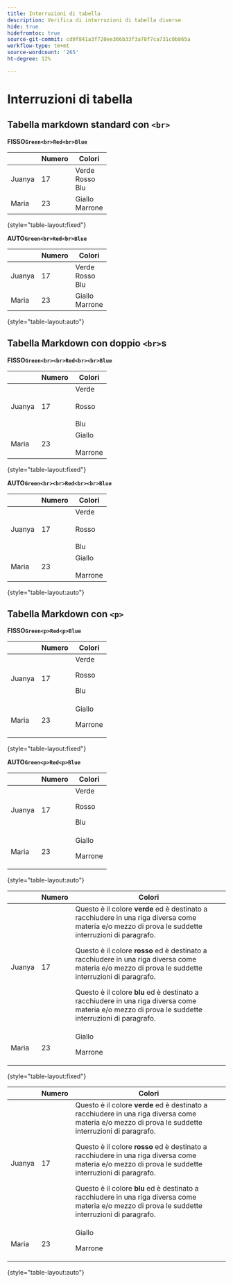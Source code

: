 ```yaml
---
title: Interruzioni di tabella
description: Verifica di interruzioni di tabella diverse
hide: true
hidefromtoc: true
source-git-commit: cd9f841a3f720ee366b33f3a78f7ca731c0b865a
workflow-type: tm+mt
source-wordcount: '265'
ht-degree: 12%

---
```


# Interruzioni di tabella

## Tabella markdown standard con `<br>`

**FISSO`Green<br>Red<br>Blue`**

|  | Numero | Colori |
|---|---|---|
| Juanya | 17 | Verde<br>Rosso<br>Blu |
| Maria | 23 | Giallo<br>Marrone |

{style="table-layout:fixed"}

**AUTO`Green<br>Red<br>Blue`**

|  | Numero | Colori |
|---|---|---|
| Juanya | 17 | Verde<br>Rosso<br>Blu |
| Maria | 23 | Giallo<br>Marrone |

{style="table-layout:auto"}

## Tabella Markdown con doppio `<br>`s

**FISSO`Green<br><br>Red<br><br>Blue`**

|  | Numero | Colori |
|---|---|---|
| Juanya | 17 | Verde<br><br>Rosso<br><br>Blu |
| Maria | 23 | Giallo<br><br>Marrone |

{style="table-layout:fixed"}

**AUTO`Green<br><br>Red<br><br>Blue`**

|  | Numero | Colori |
|---|---|---|
| Juanya | 17 | Verde<br><br>Rosso<br><br>Blu |
| Maria | 23 | Giallo<br><br>Marrone |

{style="table-layout:auto"}

## Tabella Markdown con `<p>`

**FISSO`Green<p>Red<p>Blue`**

|  | Numero | Colori |
|---|---|---|
| Juanya | 17 | Verde<p>Rosso<p>Blu |
| Maria | 23 | Giallo<p>Marrone |

{style="table-layout:fixed"}

**AUTO`Green<p>Red<p>Blue`**

|  | Numero | Colori |
|---|---|---|
| Juanya | 17 | Verde<p>Rosso<p>Blu |
| Maria | 23 | Giallo<p>Marrone |

{style="table-layout:auto"}

|  | Numero | Colori |
|---|---|---|
| Juanya | 17 | Questo è il colore **verde** ed è destinato a racchiudere in una riga diversa come materia e/o mezzo di prova le suddette interruzioni di paragrafo. <p>Questo è il colore **rosso** ed è destinato a racchiudere in una riga diversa come materia e/o mezzo di prova le suddette interruzioni di paragrafo. <p>Questo è il colore **blu** ed è destinato a racchiudere in una riga diversa come materia e/o mezzo di prova le suddette interruzioni di paragrafo. |
| Maria | 23 | Giallo<p>Marrone |

{style="table-layout:fixed"}

|  | Numero | Colori |
|---|---|---|
| Juanya | 17 | Questo è il colore **verde** ed è destinato a racchiudere in una riga diversa come materia e/o mezzo di prova le suddette interruzioni di paragrafo. <p>Questo è il colore **rosso** ed è destinato a racchiudere in una riga diversa come materia e/o mezzo di prova le suddette interruzioni di paragrafo. <p>Questo è il colore **blu** ed è destinato a racchiudere in una riga diversa come materia e/o mezzo di prova le suddette interruzioni di paragrafo. |
| Maria | 23 | Giallo<p>Marrone |

{style="table-layout:auto"}

